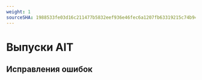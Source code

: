 ```yaml
---
weight: 1
sourceSHA: 1988533fe03d16c211477b5832eef936e46fec6a1207fb63319215c74b945c2f
---
```


# Выпуски AIT

## Исправления ошибок

<!-- release-notes-for-bugs?template=fixed&project=AIT -->

